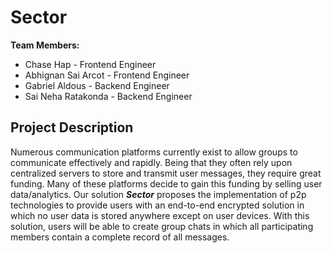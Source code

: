 # Sector

**Team Members:** 
- Chase Hap - Frontend Engineer
- Abhignan Sai Arcot - Frontend Engineer
- Gabriel Aldous - Backend Engineer
- Sai Neha Ratakonda - Backend Engineer

## Project Description

Numerous communication platforms currently exist to allow groups to communicate effectively and rapidly. Being that they often rely upon centralized servers to store and transmit user messages, they require great funding. Many of these platforms decide to gain this funding by selling user data/analytics. Our solution ***Sector*** proposes the implementation of p2p technologies to provide users with an end-to-end encrypted solution in which no user data is stored anywhere except on user devices. With this solution, users will be able to create group chats in which all participating members contain a complete record of all messages.
